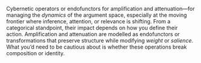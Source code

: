  Cybernetic operators or endofunctors for amplification and attenuation—for managing the _dynamics_ of the argument space, especially at the moving frontier where inference, attention, or relevance is shifting. From a categorical standpoint, their impact depends on how you define their action. Amplification and attenuation are modelled as endofunctors or transformations that preserve structure while modifying _weight_ or _salience_. What you’d need to be cautious about is whether these operations break composition or identity.
